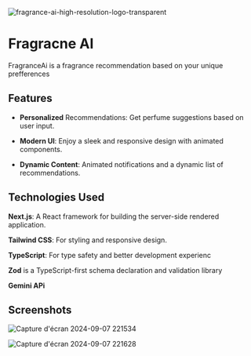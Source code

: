 
![fragrance-ai-high-resolution-logo-transparent](https://github.com/user-attachments/assets/011e01c8-5c1f-46e6-acc7-a369d0f89847)


# Fragracne AI

FragranceAi is a fragrance recommendation based on your unique prefferences



## Features

- **Personalized** Recommendations: Get perfume suggestions based on user input.

- **Modern UI**: Enjoy a sleek and responsive design with animated components.

- **Dynamic Content**: Animated notifications and a dynamic list of recommendations.


## Technologies Used

**Next.js**: A React framework for building the server-side rendered application.

**Tailwind CSS**: For styling and responsive design.

**TypeScript**: For type safety and better development experienc

**Zod** is a TypeScript-first schema declaration and validation library

**Gemini APi**

## Screenshots

![Capture d'écran 2024-09-07 221534](https://github.com/user-attachments/assets/b1e4ffcc-1fe4-4bd2-8d04-c02fbda3e0c8)

![Capture d'écran 2024-09-07 221628](https://github.com/user-attachments/assets/f106c565-4a22-48ec-b92a-1b7054919631)
